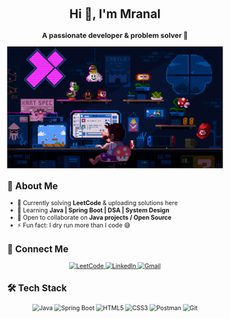 <!-- Profile README for GitHub -->

<h1 align="center">Hi 👋, I'm Mranal</h1>
<h3 align="center">A passionate developer & problem solver 🚀</h3>

<img align="center" alt="Coding" width="1000" src="https://raw.githubusercontent.com/sugith10/images/main/gif/mario-working.gif">


## 🌟 About Me
- 🔭 Currently solving **LeetCode** & uploading solutions here  
- 🌱 Learning **Java | Spring Boot | DSA | System Design**  
- 👯 Open to collaborate on **Java projects / Open Source**  
- ⚡ Fun fact: I dry run more than I code 😅  

## 🤝 Connect Me

<p align="center">
  <!-- LeetCode -->
  <a href="https://leetcode.com/mranal0/" target="_blank">
    <img src="https://upload.wikimedia.org/wikipedia/commons/1/19/LeetCode_logo_black.png" height="40" width="40" alt="LeetCode"/>
  </a>
  <!-- LinkedIn -->
  <a href="https://www.linkedin.com/in/mranal0/" target="_blank">
    <img src="https://cdn.jsdelivr.net/gh/devicons/devicon/icons/linkedin/linkedin-original.svg" height="40" width="40" alt="LinkedIn"/>
  </a>
  <!-- Gmail -->
  <a href="mailto:mranalsawle2004@gmail.com" target="_blank">
    <img src="https://upload.wikimedia.org/wikipedia/commons/4/4e/Gmail_Icon.png" height="40" width="40" alt="Gmail"/>
  </a>
</p>

## 🛠️ Tech Stack

<p align="center">
  <!-- Core -->
  <img src="https://cdn.jsdelivr.net/gh/devicons/devicon/icons/java/java-original.svg" height="50" width="50" alt="Java"/>
  <img src="https://cdn.jsdelivr.net/gh/devicons/devicon/icons/spring/spring-original.svg" height="50" width="50" alt="Spring Boot"/>
  
  <!-- Web basics -->
  <img src="https://cdn.jsdelivr.net/gh/devicons/devicon/icons/html5/html5-original.svg" height="50" width="50" alt="HTML5"/>
  <img src="https://cdn.jsdelivr.net/gh/devicons/devicon/icons/css3/css3-original.svg" height="50" width="50" alt="CSS3"/>
  
  <!-- Tools -->
  <img src="https://cdn.jsdelivr.net/gh/devicons/devicon/icons/postman/postman-original.svg" height="50" width="50" alt="Postman"/>
  <img src="https://cdn.jsdelivr.net/gh/devicons/devicon/icons/git/git-original.svg" height="50" width="50" alt="Git"/>
</p>
